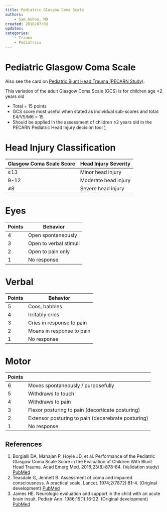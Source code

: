 ```yaml
---
title: Pediatric Glasgow Coma Scale
authors:
    - Sam Ashoo, MD
created: 2018/07/03
updates:
categories:
    - Trauma
    - Pediatrics
---
```


# Pediatric Glasgow Coma Scale

Also see the card on [Pediatric Blunt Head Trauma (PECARN Study)](/cards/pediatric-head-injury).

This variation of the adult Glasgow Coma Scale (GCS) is for children age <2 years old

- Total = 15 points 
- GCS score most useful when stated as individual sub-scores and total:  E4/V5/M6 = 15
- Should be applied in the assessment of children ≤2 years old in the PECARN Pediatric Head Injury decision tool [1](#ref_one)

# Head Injury Classification

| **Glasgow Coma Scale Score** | **Head Injury Severity** |
| ---------------------------- | ------------------------ |
| ≥13                          | Minor head injury        |
| 9-12                         | Moderate head injury     |
| ≤8                           | Severe head injury       |

# Eyes

| **Points** | **Behavior**           |
| ---------- | ---------------------- |
| 4          | Open spontaneously     |
| 3          | Open to verbal stimuli |
| 2          | Open to pain only      |
| 1          | No response            |

# Verbal

| **Points** | **Behavior**              |
| ---------- | ------------------------- |
| 5          | Coos, babbles             |
| 4          | Irritably cries           |
| 3          | Cries in response to pain |
| 2          | Moans in response to pain |
| 1          | No response               |

# Motor

| Points |                                                    |
| ------ | -------------------------------------------------- |
| 6      | Moves spontaneously / purposefully                 |
| 5      | Withdraws to touch                                 |
| 4      | Withdraws to pain                                  |
| 3      | Flexor posturing to pain (decorticate posturing)   |
| 2      | Extensor posturing to pain (decerebrate posturing) |
| 1      | No response                                        |

## References

1. <a id="ref_one"></a>Borgialli DA, Mahajan P, Hoyle JD, et al. Performance of the Pediatric Glasgow Coma Scale Score in the Evaluation of Children With Blunt Head Trauma. Acad Emerg Med. 2016;23(8):878-84. (Validation study) [PubMed](https://www.ncbi.nlm.nih.gov/pubmed/27197686)
2. Teasdale G, Jennett B. Assessment of coma and impaired consciousness. A practical scale. Lancet. 1974;2(7872):81-4. (Original development) [PubMed](https://www.ncbi.nlm.nih.gov/pubmed/4136544)
3. James HE. Neurologic evaluation and support in the child with an acute brain insult. Pediatr Ann. 1986;15(1):16-22. (Original development) [PubMed](https://www.ncbi.nlm.nih.gov/pubmed/3951884)
